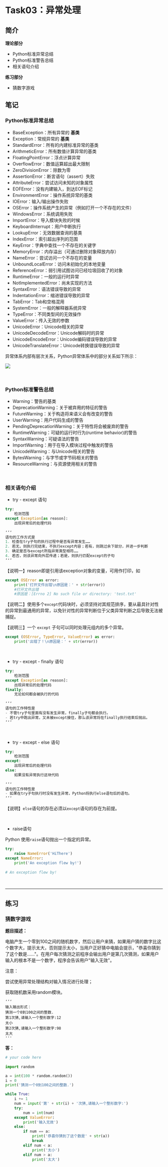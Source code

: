 # Task03：异常处理

## 简介

**理论部分**

- Python标准异常总结
- Python标准警告总结
- 相关语句介绍

**练习部分**

- 猜数字游戏

## 笔记

### Python标准异常总结

- BaseException：所有异常的 **基类**
- Exception：常规异常的 **基类**
- StandardError：所有的内建标准异常的基类
- ArithmeticError：所有数值计算异常的基类
- FloatingPointError：浮点计算异常
- OverflowError：数值运算超出最大限制
- ZeroDivisionError：除数为零
- AssertionError：断言语句（assert）失败
- AttributeError：尝试访问未知的对象属性
- EOFError：没有内建输入，到达EOF标记
- EnvironmentError：操作系统异常的基类
- IOError：输入/输出操作失败
- OSError：操作系统产生的异常（例如打开一个不存在的文件）
- WindowsError：系统调用失败
- ImportError：导入模块失败的时候
- KeyboardInterrupt：用户中断执行
- LookupError：无效数据查询的基类
- IndexError：索引超出序列的范围
- KeyError：字典中查找一个不存在的关键字
- MemoryError：内存溢出（可通过删除对象释放内存）
- NameError：尝试访问一个不存在的变量
- UnboundLocalError：访问未初始化的本地变量
- ReferenceError：弱引用试图访问已经垃圾回收了的对象
- RuntimeError：一般的运行时异常
- NotImplementedError：尚未实现的方法
- SyntaxError：语法错误导致的异常
- IndentationError：缩进错误导致的异常
- TabError：Tab和空格混用
- SystemError：一般的解释器系统异常
- TypeError：不同类型间的无效操作
- ValueError：传入无效的参数
- UnicodeError：Unicode相关的异常
- UnicodeDecodeError：Unicode解码时的异常
- UnicodeEncodeError：Unicode编码错误导致的异常
- UnicodeTranslateError：Unicode转换错误导致的异常

异常体系内部有层次关系，Python异常体系中的部分关系如下所示：

![](https://img-blog.csdnimg.cn/20200710131404548.png)

&emsp;

### Python标准警告总结

- Warning：警告的基类
- DeprecationWarning：关于被弃用的特征的警告
- FutureWarning：关于构造将来语义会有改变的警告
- UserWarning：用户代码生成的警告
- PendingDeprecationWarning：关于特性将会被废弃的警告
- RuntimeWarning：可疑的运行时行为(runtime behavior)的警告
- SyntaxWarning：可疑语法的警告
- ImportWarning：用于在导入模块过程中触发的警告
- UnicodeWarning：与Unicode相关的警告
- BytesWarning：与字节或字节码相关的警告
- ResourceWarning：与资源使用相关的警告

&emsp;

### 相关语句介绍

* try - except 语句

```python
try:
    检测范围
except Exception[as reason]:
    出现异常后的处理代码
    
‘’‘
语句的工作方式是
1. 检查在try子句的执行过程中是否有异常发生……
2. 若无，则执行完结束，不执行except内容；若有，则跳过余下部分，并进一步判断
3. 确定是否与except所指异常类型相符……
4. 若否，则该异常向外层传递；若是，则执行匹配except的子句
’‘’
```

【说明一】reason即是引用该exception对象的变量，可用作打印，如

```python
except OSError as error:
    print('打开文件出错\n原因是：' + str(error))
    #打开文件出错
    #原因是：[Errno 2] No such file or directory: 'test.txt'
```

【说明二】使用多个`except`代码块时，必须坚持对其规范排序，要从最具针对性的异常到最通用的异常，以免针对性的异常判断位于父类异常判断之后导致无法被捕捉。

【说明三】一个 `except` 子句可以同时处理元组内的多个异常。

```python
except (OSError, TypeError, ValueError) as error:
    print('出错了！\n原因是：' + str(error))
```

&emsp;

* try - except - finally 语句

```python
try:
    检测范围
except Exception[as reason]:
    出现异常后的处理代码
finally:
    无论如何都会被执行的代码
    
‘’‘
语句的工作特性是
- 不管try子句里面有没有发生异常，finally子句都会执行。
- 若try中跑出异常，又未被except接住，那么该异常将在finally执行结束后抛出。
’‘’
```

&emsp;

* try - except - else 语句

```python
try:
    检测范围
except:
    出现异常后的处理代码
else:
    如果没有异常执行这块代码
    
‘’‘
语句的工作特性是
- 如果在try子句执行时没有发生异常，Python将执行else语句后的语句。
‘’‘
```

【说明】`else`语句的存在必须以`except`语句的存在为前提。

&emsp;

* raise语句

Python 使用`raise`语句抛出一个指定的异常。

```python
try:
    raise NameError('HiThere')
except NameError:
    print('An exception flew by!')
    
# An exception flew by!
```

&emsp;

---
## 练习

### 猜数字游戏

**题目描述：**

电脑产生一个零到100之间的随机数字，然后让用户来猜，如果用户猜的数字比这个数字大，提示太大，否则提示太小，当用户正好猜中电脑会提示，"恭喜你猜到了这个数是......"。在用户每次猜测之前程序会输出用户是第几次猜测，如果用户输入的根本不是一个数字，程序会告诉用户"输入无效"。

注意：

尝试使用异常处理结构对输入情况进行处理；

获取随机数采用random模块。

```
‘’‘
输入输出形式：
猜测一个0到100之间的整数.
第1次猜,请输入一个整形数字:12
太小
第2次猜,请输入一个整形数字:98
太大
'''
```

**答：**
```python
# your code here
   
import random

a = int(100 * random.random())
i = 0
print('猜测一个0到100之间的整数.')

while True:
    i += 1
    num = input('第' + str(i) + '次猜,请输入一个整形数字:')
    try:
        num = int(num)
    except ValueError:
        print('输入无效')
    else:
        if num == a:
            print('恭喜你猜到了这个数是' + str(a))
            break
        elif num < a:
            print('太小')
        elif num > a:
            print('太大')
   
```

   
   
